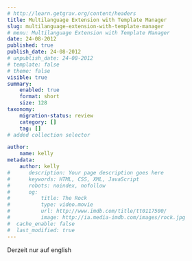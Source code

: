 ```yaml
---
# http://learn.getgrav.org/content/headers
title: Multilanguage Extension with Template Manager
slug: multilanguage-extension-with-template-manager
# menu: Multilanguage Extension with Template Manager
date: 24-08-2012
published: true
publish_date: 24-08-2012
# unpublish_date: 24-08-2012
# template: false
# theme: false
visible: true
summary:
    enabled: true
    format: short
    size: 128
taxonomy:
    migration-status: review
    category: []
    tag: []
# added collection selector

author:
    name: kelly
metadata:
    author: kelly
#      description: Your page description goes here
#      keywords: HTML, CSS, XML, JavaScript
#      robots: noindex, nofollow
#      og:
#          title: The Rock
#          type: video.movie
#          url: http://www.imdb.com/title/tt0117500/
#          image: http://ia.media-imdb.com/images/rock.jpg
#  cache_enable: false
#  last_modified: true
---
```


Derzeit nur auf english
